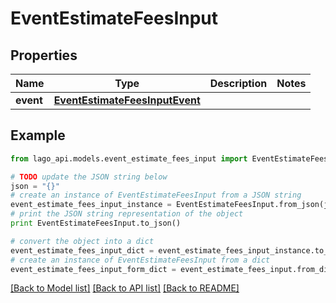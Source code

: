 # EventEstimateFeesInput


## Properties

Name | Type | Description | Notes
------------ | ------------- | ------------- | -------------
**event** | [**EventEstimateFeesInputEvent**](EventEstimateFeesInputEvent.md) |  | 

## Example

```python
from lago_api.models.event_estimate_fees_input import EventEstimateFeesInput

# TODO update the JSON string below
json = "{}"
# create an instance of EventEstimateFeesInput from a JSON string
event_estimate_fees_input_instance = EventEstimateFeesInput.from_json(json)
# print the JSON string representation of the object
print EventEstimateFeesInput.to_json()

# convert the object into a dict
event_estimate_fees_input_dict = event_estimate_fees_input_instance.to_dict()
# create an instance of EventEstimateFeesInput from a dict
event_estimate_fees_input_form_dict = event_estimate_fees_input.from_dict(event_estimate_fees_input_dict)
```
[[Back to Model list]](../README.md#documentation-for-models) [[Back to API list]](../README.md#documentation-for-api-endpoints) [[Back to README]](../README.md)


